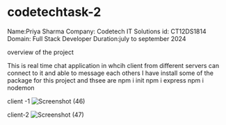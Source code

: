 # codetechtask-2
Name:Priya Sharma
Company: Codetech IT Solutions
id: CT12DS1814
Domain: Full Stack Developer
Duration:july to september 2024

overview of the project

This is real time chat application in whcih client from different servers can connect to it and able to message each others
I have install some of the package for this project and thsee are
npm i init
npm i express
npm i nodemon

client -1
![Screenshot (46)](https://github.com/user-attachments/assets/af86156c-c0ce-460a-9c76-55b1e0d2a23a)

client-2
![Screenshot (47)](https://github.com/user-attachments/assets/2012259a-6090-462b-94bf-b4bfe2470bc2)


